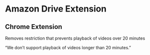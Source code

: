 # Amazon Drive Extension

## Chrome Extension
Removes restriction that prevents playback of videos over 20 minutes

“We don’t support playback of videos longer than 20 minutes.”
